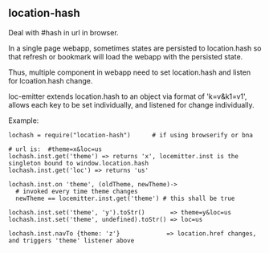 location-hash
--------

Deal with #hash in url in browser.

In a single page webapp, sometimes states are persisted to location.hash so that refresh or bookmark will load
the webapp with the persisted state.

Thus, multiple component in webapp need to set location.hash and listen for lcoation.hash change.

loc-emitter extends location.hash to an object via format of 'k=v&k1=v1', allows each key to
be set individually, and listened for change individually.

Example:

    lochash = require("location-hash")      # if using browserify or bna
    
    # url is:  #theme=x&loc=us
    lochash.inst.get('theme') => returns 'x', locemitter.inst is the singleton bound to window.location.hash
    lochash.inst.get('loc') => returns 'us'
  
    lochash.inst.on 'theme', (oldTheme, newTheme)->
      # invoked every time theme changes
      newTheme == locemitter.inst.get('theme') # this shall be true
  
    lochash.inst.set('theme', 'y').toStr()       => theme=y&loc=us
    lochash.inst.set('theme', undefined).toStr() => loc=us
  
    lochash.inst.navTo {theme: 'z'}             => location.href changes, and triggers 'theme' listener above

